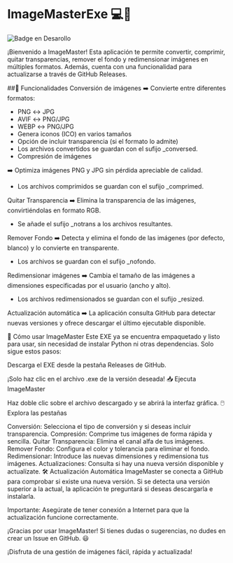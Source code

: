 # ImageMasterExe 💻🎨

   ![Badge en Desarollo](https://img.shields.io/badge/STATUS-EN%20DESAROLLO-green)


¡Bienvenido a ImageMaster!
Esta aplicación te permite convertir, comprimir, quitar transparencias, remover el fondo y redimensionar imágenes en múltiples formatos. Además, cuenta con una funcionalidad para actualizarse a través de GitHub Releases.

##🚀 Funcionalidades
Conversión de imágenes
➡️ Convierte entre diferentes formatos:

- PNG ↔ JPG
- AVIF ↔ PNG/JPG
- WEBP ↔ PNG/JPG
- Genera iconos (ICO) en varios tamaños
- Opción de incluir transparencia (si el formato lo admite)
- Los archivos convertidos se guardan con el sufijo _conversed.
- Compresión de imágenes
  
➡️ Optimiza imágenes PNG y JPG sin pérdida apreciable de calidad.
- Los archivos comprimidos se guardan con el sufijo _comprimed.

Quitar Transparencia
➡️ Elimina la transparencia de las imágenes, convirtiéndolas en formato RGB.
- Se añade el sufijo _notrans a los archivos resultantes.

Remover Fondo
➡️ Detecta y elimina el fondo de las imágenes (por defecto, blanco) y lo convierte en transparente.
- Los archivos se guardan con el sufijo _nofondo.

Redimensionar imágenes
➡️ Cambia el tamaño de las imágenes a dimensiones especificadas por el usuario (ancho y alto).
- Los archivos redimensionados se guardan con el sufijo _resized.

Actualización automática
➡️ La aplicación consulta GitHub para detectar nuevas versiones y ofrece descargar el último ejecutable disponible.

💾 Cómo usar ImageMaster
Este EXE ya se encuentra empaquetado y listo para usar, sin necesidad de instalar Python ni otras dependencias. Solo sigue estos pasos:

Descarga el EXE desde la pestaña Releases de GitHub.

¡Solo haz clic en el archivo .exe de la versión deseada! 📥
Ejecuta ImageMaster

Haz doble clic sobre el archivo descargado y se abrirá la interfaz gráfica. 🖱️
Explora las pestañas

Conversión: Selecciona el tipo de conversión y si deseas incluir transparencia.
Compresión: Comprime tus imágenes de forma rápida y sencilla.
Quitar Transparencia: Elimina el canal alfa de tus imágenes.
Remover Fondo: Configura el color y tolerancia para eliminar el fondo.
Redimensionar: Introduce las nuevas dimensiones y redimensiona tus imágenes.
Actualizaciones: Consulta si hay una nueva versión disponible y actualízate.
🛠️ Actualización Automática
ImageMaster se conecta a GitHub para comprobar si existe una nueva versión.
Si se detecta una versión superior a la actual, la aplicación te preguntará si deseas descargarla e instalarla.

Importante: Asegúrate de tener conexión a Internet para que la actualización funcione correctamente.

¡Gracias por usar ImageMaster!
Si tienes dudas o sugerencias, no dudes en crear un Issue en GitHub. 😃

¡Disfruta de una gestión de imágenes fácil, rápida y actualizada!
